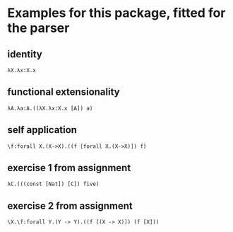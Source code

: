 # Examples for this package, fitted for the parser


## identity
`λX.λx:X.x`

## functional extensionality
`λA.λa:A.((λX.λx:X.x [A]) a)`

## self application
`\f:forall X.(X->X).((f [forall X.(X->X)]) f)`

## exercise 1 from assignment
`λC.(((const [Nat]) [C]) five)`

## exercise 2 from assignment
`\X.\f:forall Y.(Y -> Y).((f [(X -> X)]) (f [X]))`
